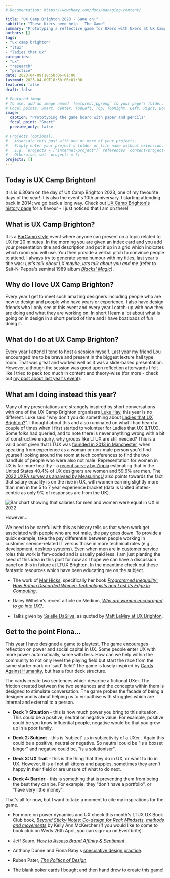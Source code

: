 ```yaml
---
# Documentation: https://wowchemy.com/docs/managing-content/

title: "UX Camp Brighton 2023 - Game on!"
subtitle: "These Uxers need help - The Game"
summary: "Prototyping a reflective game for UXers with Uxers at UX Camp Brighton 2023 (15th April)"
authors: []
tags: 
- "ux camp brighton"
- "ltux" 
- "ladies that ux"
categories: 
- "ux"
- "research"
- "practice"
date: 2023-04-09T18:50:06+01:00
lastmod: 2023-04-09T18:50:06+01:00
featured: false
draft: false

# Featured image
# To use, add an image named `featured.jpg/png` to your page's folder.
# Focal points: Smart, Center, TopLeft, Top, TopRight, Left, Right, BottomLeft, Bottom, BottomRight.
image:
  caption: "Prototyping the game board with paper and pencils"
  focal_point: "Smart"
  preview_only: false

# Projects (optional).
#   Associate this post with one or more of your projects.
#   Simply enter your project's folder or file name without extension.
#   E.g. `projects = ["internal-project"]` references `content/project/deep-learning/index.md`.
#   Otherwise, set `projects = []`.
projects: []
---
```


## Today is UX Camp Brighton! 
It is is 6.30am on the day of UX Camp Brighton 2023, one of my favourite days of the year! It is also the event's 10th anniversary. I starting attending back in 2014; we go back a long way. Check out [UX Camp Brighton's history page](https://www.uxcampbrighton.org/history) for a flavour - I just noticed that I am on there!

## What is UX Camp Brighton? 
It is a [BarCamp style](https://en.wikipedia.org/wiki/BarCamp) event where anyone can present on a topic related to UX for 20 minutes. In the morning you are given an index card and you add your presentation title and description and put it up in a grid which indicates which room you will use. You then provide a verbal pitch to convince people to attend. I always try to generate some humour with my titles, last year's title was: *Let's talk about LX maybe, lets talk about you and me* (refer to Salt-N-Peppa's seminal 1989 album [*Blacks' Magic*](https://en.wikipedia.org/wiki/Blacks%27_Magic)).

## Why do I love UX Camp Brighton? 
Every year I get to meet such amazing designers including people who are new to design and people who have years or experience. I also have design friends who I only see at this event and every year I catch-up with how they are doing and what they are working on. In short I learn a lot about what is going on in design in a short period of time and I have boatloads of fun doing it. 

## What do I do at UX Camp Brighton? 
Every year I attend I tend to host a session myself. Last year my friend Lou encouraged me to be brave and present in the biggest lexture hall type room. That was great and worked well as it was a slide-based presentation. However, although the session was good upon reflection afterwards I felt like I tried to pack too much in content and theory-wise (for more - check out [my post about last year's event](https://www.fionamacneill.co.uk/post/2022/04/ux-camp-brighton-sticking-power/)). 

## What am I doing instead this year? 
Many of my presentations are strangely inspired by short conversations with one of the UX Camp Brighton organisers [Luke Hay](https://uk.linkedin.com/in/hayluke), this year is no different. Luke said "why don't you do something about [Ladies that UX Brighton?](https://ladiesthatux.com/brighton/)". I thought about this and also ruminated on what I had heard a couple of times when I first started to volunteer for Ladies that UX (LTUX). Some folks had queried, and to note there is never anything wrong with a bit of constructive enquiry, why groups like LTUX are still needed? This is a valid point given that LTUX was [founded in 2013 in Manchester](https://ladiesthatux.com/about/), when speaking from experience as a woman or non-male person you'd find yourself looking around the room at tech conferences to find the two handfuls of people who were also not male. Representation for women in UX is far more healthy - a [recent survey by Zippia](https://www.zippia.com/user-experience-designer-jobs/demographics/) estimating that in the United States 40.4% of UX designers are women and 59.6% are men. The [2022 UXPA survey as analysed by MeasuringU](https://measuringu.com/salary-survey2022/) also points towards the fact that salary equality is on the rise in UX, with women earning slightly more than men in the 5 to 7 year experience bracket (data is United States-centric as only 9% of responses are from the UK). 

![Bar chart showing that salaries for men and women were equal in UX in 2022](images/MedianSalaryByGender.png "According to UXPA in 2022, salaries were at the same level across male and female genders in 2022.")

However...

We need to be careful with this as history tells us that when work get associated with people who are not male, the pay goes down. To provide a quick example, take the pay differential between people working in customer service-related IT versus those in more technical roles (e.g., development, desktop systems). Even when men are in customer service roles this work is fem-coded and is usually paid less. I am just planting the seed of this idea in this post for now as I hope we can have a discussion panel on this in future at LTUX Brighton. In the meantime check out these fantastic resources which have been educating me on the subject. 

- The work of [Mar Hicks](https://marhicks.com/writing.html), specifically her book [*Programmed Inequality: How Britain Discarded Women Technologists and Lost Its Edge In Computing*](https://programmedinequality.com/).

- Daley Wilhelm's recent article on Medium, [*Why are women encouraged to go into UX?*](https://medium.com/user-experience-design-1/why-are-women-encouraged-to-go-into-ux-d8765992509d). 

- Talks given by [Saielle DaSilva](https://hachyderm.io/@intentionaut), as quoted by [Matt LeMay at UX Brighton](https://www.fionamacneill.co.uk/post/2022/11/uxbrighton-0411/).

## Get to the point Fiona... 
This year I have designed a game to playtest. The game encourages reflection on power and social capital in UX. Some people enter UX with more power automatically, some with less. How can we help within the community to not only level the playing field but start the race from the same starter mark on 'said' field? The game is losely inspired by [Cards Against Humanity](https://www.cardsagainsthumanity.com/), but has a four deck structure. 

The cards create two sentences which describe a fictional UXer. The friction created between the two sentences and the concepts within them is designed to stimulate conversation. The game probes the facade of being a designer and is about helping us to empathise with struggles which are internal and external to a person.

- **Deck 1: Situation** - this is how much power you bring to this situation. This could be a positive, neutral or negative value. For example, positive could be you know influential people, negative would be that you grew up in a poor family. 

- **Deck 2: Subject** - this is 'subject' as in subjectivity of a UXer . Again this could be a positive, neutral or negative. So neutral could be "is a boxset binger" and negative could be, "is a solutioniser". 

- **Deck 3: UX Trait** - this is the thing that they do in UX, or want to do in UX. However, it is all not all kittens and puppies, sometimes they aren't happy in their field or are unsure of what to do next. 

- **Deck 4: Barrier** - this is something that is preventing them from being the best they can be. For example, they "don't have a portfolio", or "have very little money".


That's all for now, but I want to take a moment to cite my inspirations for the game.

- For more on power dynamics and UX check this month's LTUX UX Book Club book, [*Beyond Sticky Notes: Co-design for Real: Mindsets, methods and movements*](https://www.beyondstickynotes.com/what-is-codesign) by Kelly Ann McKercher (if you would like to come to book club on Weds 26th April, you can sign-up on Eventbrite).

- Jeff Sauro, [*How to Assess Brand Affinity & Sentiment*](https://measuringu.com/brand-affinity-sentiment/) 


- Anthony Dunne and Fiona Raby's [speculative design practice](https://en.wikipedia.org/wiki/Speculative_design).


- Ruben Pater, [*The Politics of Design*](http://thepoliticsofdesign.com/about-the-book)


- [The blank poker cards](https://amzn.eu/d/fZvdYlz) I bought and then hand drew to create this game!

